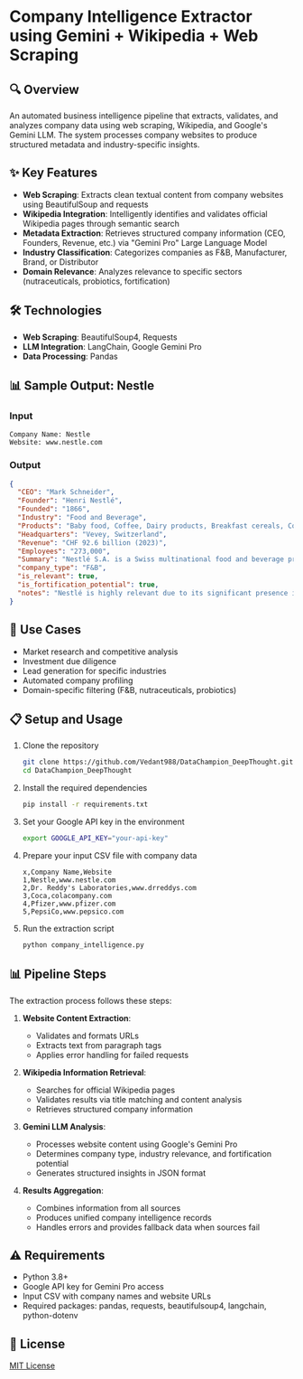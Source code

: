 # Company Intelligence Extractor using Gemini + Wikipedia + Web Scraping

## 🔍 Overview
An automated business intelligence pipeline that extracts, validates, and analyzes company data using web scraping, Wikipedia, and Google's Gemini LLM. The system processes company websites to produce structured metadata and industry-specific insights.

## ✨ Key Features
- **Web Scraping**: Extracts clean textual content from company websites using BeautifulSoup and requests
- **Wikipedia Integration**: Intelligently identifies and validates official Wikipedia pages through semantic search
- **Metadata Extraction**: Retrieves structured company information (CEO, Founders, Revenue, etc.) via "Gemini Pro" Large Language Model
- **Industry Classification**: Categorizes companies as F&B, Manufacturer, Brand, or Distributor
- **Domain Relevance**: Analyzes relevance to specific sectors (nutraceuticals, probiotics, fortification)

## 🛠️ Technologies
- **Web Scraping**: BeautifulSoup4, Requests
- **LLM Integration**: LangChain, Google Gemini Pro
- **Data Processing**: Pandas

## 📊 Sample Output: Nestle

### Input
```
Company Name: Nestle
Website: www.nestle.com
```

### Output
```json
{
  "CEO": "Mark Schneider",
  "Founder": "Henri Nestlé",
  "Founded": "1866",
  "Industry": "Food and Beverage",
  "Products": "Baby food, Coffee, Dairy products, Breakfast cereals, Confectionery, Bottled water, Ice cream",
  "Headquarters": "Vevey, Switzerland",
  "Revenue": "CHF 92.6 billion (2023)",
  "Employees": "273,000",
  "Summary": "Nestlé S.A. is a Swiss multinational food and beverage processing conglomerate headquartered in Vevey, Switzerland. It is the largest food company in the world, measured by revenue and other metrics. Nestlé produces various products including baby food, medical food, bottled water, breakfast cereals, coffee, confectionery, dairy products, ice cream, and pet foods.",
  "company_type": "F&B",
  "is_relevant": true,
  "is_fortification_potential": true,
  "notes": "Nestlé is highly relevant due to its significant presence in nutrition, health science, and fortified food products. The company has an extensive history of food fortification across multiple product lines, especially in developing markets."
}
```

## 🚀 Use Cases
- Market research and competitive analysis
- Investment due diligence
- Lead generation for specific industries
- Automated company profiling
- Domain-specific filtering (F&B, nutraceuticals, probiotics)

## 📋 Setup and Usage
1. Clone the repository
   ```bash
   git clone https://github.com/Vedant988/DataChampion_DeepThought.git
   cd DataChampion_DeepThought
   ```
   
2. Install the required dependencies
   ```bash
   pip install -r requirements.txt
   ```
   
3. Set your Google API key in the environment
   ```bash
   export GOOGLE_API_KEY="your-api-key"
   ```
   
4. Prepare your input CSV file with company data
   ```csv
   x,Company Name,Website
   1,Nestle,www.nestle.com
   2,Dr. Reddy's Laboratories,www.drreddys.com
   3,Coca,colacompany.com
   4,Pfizer,www.pfizer.com
   5,PepsiCo,www.pepsico.com
   ```
   
5. Run the extraction script
   ```bash
   python company_intelligence.py
   ```

## 📊 Pipeline Steps
The extraction process follows these steps:

1. **Website Content Extraction**:
   - Validates and formats URLs
   - Extracts text from paragraph tags
   - Applies error handling for failed requests

2. **Wikipedia Information Retrieval**:
   - Searches for official Wikipedia pages
   - Validates results via title matching and content analysis
   - Retrieves structured company information

3. **Gemini LLM Analysis**:
   - Processes website content using Google's Gemini Pro
   - Determines company type, industry relevance, and fortification potential
   - Generates structured insights in JSON format

4. **Results Aggregation**:
   - Combines information from all sources
   - Produces unified company intelligence records
   - Handles errors and provides fallback data when sources fail

## ⚠️ Requirements
- Python 3.8+
- Google API key for Gemini Pro access
- Input CSV with company names and website URLs
- Required packages: pandas, requests, beautifulsoup4, langchain, python-dotenv

## 📝 License
[MIT License](LICENSE)
